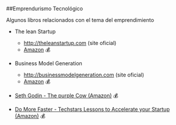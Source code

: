 ##Emprendurismo Tecnológico

Algunos libros relacionados con el tema del emprendimiento

* The lean Startup
  * http://theleanstartup.com (site oficial)
  * [Amazon](http://amzn.com/0307887898) :moneybag:

* Business Model Generation
  * http://businessmodelgeneration.com (site oficial)
  * [Amazon](http://amzn.com/0470876417) :moneybag:

* [Seth Godin - The purple Cow (Amazon)](http://amzn.com/159184021X) :moneybag:

* [Do More Faster - Techstars Lessons to Accelerate your Startup (Amazon)](http://amzn.com/0470929839) :moneybag:
